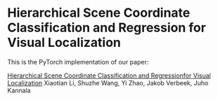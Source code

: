 # Hierarchical Scene Coordinate Classification and Regression for Visual Localization
This is the PyTorch implementation of our paper:

[Hierarchical Scene Coordinate Classification and Regressionfor Visual Localization](https://https://arxiv.org/abs/1909.06216)
Xiaotian Li, Shuzhe Wang, Yi Zhao, Jakob Verbeek, Juho Kannala 


